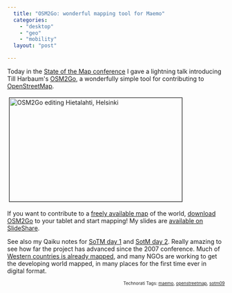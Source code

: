 ```yaml
---
  title: "OSM2Go: wonderful mapping tool for Maemo"
  categories: 
    - "desktop"
    - "geo"
    - "mobility"
  layout: "post"

---
```

<p>
Today in the <a href="http://www.stateofthemap.org/">State of the Map conference</a> I gave a lightning talk introducing Till Harbaum's <a href="http://maemo.org/downloads/product/OS2008/osm2go/">OSM2Go</a>, a wonderfully simple tool for contributing to <a href="http://www.openstreetmap.org/">OpenStreetMap</a>.
</p><p>
<img src="https://s3.eu-central-1.amazonaws.com/bergie-iki-fi/osm2go-hietalahti.jpg" height="240" width="400" border="1" hspace="4" vspace="4" alt="OSM2Go editing Hietalahti, Helsinki" title="OSM2Go editing Hietalahti, Helsinki" />
</p><p>
If you want to contribute to a <a href="http://wiki.openstreetmap.org/wiki/Main_Page">freely available map</a> of the world, <a href="http://maemo.org/downloads/product/OS2008/osm2go/">download OSM2Go</a> to your tablet and start mapping! My slides are <a href="http://www.slideshare.net/bergie/osm2go">available on SlideShare</a>.
</p><p>
See also my Qaiku notes for <a href="http://www.qaiku.com/home/bergie/show/1de6deb22dfa6fa6deb11deabb8212a204002190219/">SoTM day 1</a> and <a href="http://www.qaiku.com/home/bergie/show/1de6eb847238f686eb811de829a43bf11fea6d3a6d3/">SotM day 2</a>. Really amazing to see how far the project has advanced since the 2007 conference. Much of <a href="http://wiki.openstreetmap.org/wiki/Mapping_projects#By_Country">Western countries is already mapped</a>, and many NGOs are working to get the developing world mapped, in many places for the first time ever in digital format.
</p>
<p style="text-align:right;font-size:10px;">Technorati Tags: <a href="http://www.technorati.com/tag/maemo" rel="tag">maemo</a>, <a href="http://www.technorati.com/tag/openstreetmap" rel="tag">openstreetmap</a>, <a href="http://www.technorati.com/tag/sotm09" rel="tag">sotm09</a></p>

